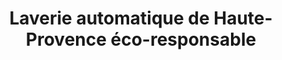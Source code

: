 ---
title: "Laverie automatique de Haute-Provence éco-responsable"
url: /manosque/laverie-automatique-de-haute-provence-eco-responsable/
shop: Wäscherei
---